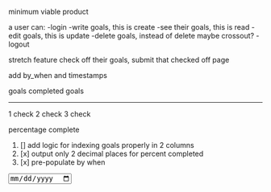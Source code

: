 minimum viable product

a user can:
    -login
    -write goals, this is create
    -see their goals, this is read
    -edit goals, this is update
    -delete goals, instead of delete maybe crossout?
    -logout

stretch feature check off their goals, submit that checked off page

add by_when and timestamps

goals                   completed goals
___________          ______________________

1                       check 
2                       check 
3                       check

percentage complete

1. [] add logic for indexing goals properly in 2 columns
2. [x] output only 2 decimal places for percent completed
3. [x] pre-populate by when


 <input type="date" name="by_when" id="by_when">

